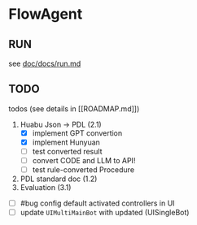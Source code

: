 # FlowAgent

## RUN
see [doc/docs/run.md](doc/docs/run.md)

## TODO

todos (see details in [[ROADMAP.md]])
1. Huabu Json -> PDL (2.1)
    - [x] implement GPT convertion
    - [x] implement Hunyuan
    - [ ] test converted result
    - [ ] convert CODE and LLM to API!
    - [ ] test rule-converted Procedure
2. PDL standard doc (1.2)
3. Evaluation (3.1)


- [ ] #bug config default activated controllers in UI
- [ ] update `UIMultiMainBot` with updated (UISingleBot)
